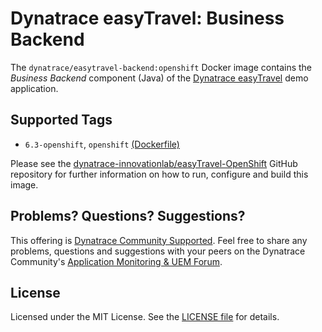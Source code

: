 # Dynatrace easyTravel: Business Backend

The `dynatrace/easytravel-backend:openshift` Docker image contains the *Business Backend* component (Java) of the [Dynatrace easyTravel](https://community.dynatrace.com/community/display/DL/Demo+Applications+-+easyTravel) demo application.

## Supported Tags

- `6.3-openshift`, `openshift` [(Dockerfile)](https://github.com/dynatrace-innovationlab/easyTravel-OpenShift/blob/master/backend/Dockerfile)

Please see the [dynatrace-innovationlab/easyTravel-OpenShift](https://github.com/dynatrace-innovationlab/easyTravel-OpenShift) GitHub repository for further information on how to run, configure and build this image.

## Problems? Questions? Suggestions?

This offering is [Dynatrace Community Supported](https://community.dynatrace.com/community/display/DL/Support+Levels#SupportLevels-Communitysupported/NotSupportedbyDynatrace(providedbyacommunitymember)). Feel free to share any problems, questions and suggestions with your peers on the Dynatrace Community's [Application Monitoring & UEM Forum](https://answers.dynatrace.com/spaces/146/index.html).

## License

Licensed under the MIT License. See the [LICENSE file](https://github.com/dynatrace-innovationlab/easyTravel-OpenShift/blob/master/LICENSE) for details.